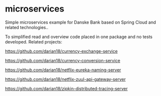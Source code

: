 # microservices
Simple microservices example for Danske Bank based on Spring Cloud and related technologies..

To simplified read and overview code placed in one package and no tests developed.
Related projects:

https://github.com/darian18/currency-exchange-service

https://github.com/darian18/currency-conversion-service

https://github.com/darian18/netflix-eureka-naming-server

https://github.com/darian18/netflix-zuul-api-gateway-server

https://github.com/darian18/zipkin-distributed-tracing-server
